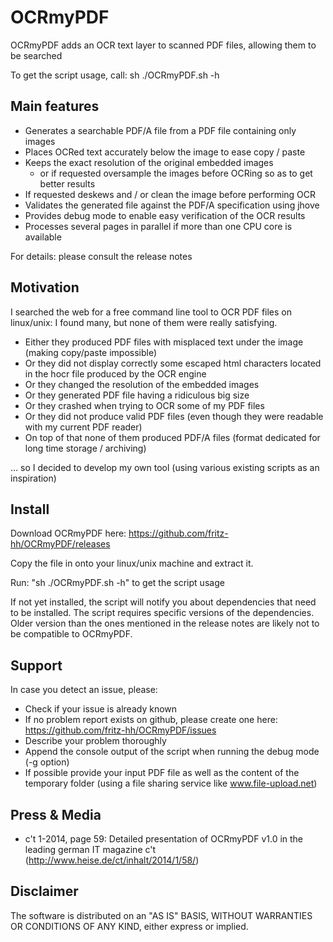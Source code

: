 OCRmyPDF
========

OCRmyPDF adds an OCR text layer to scanned PDF files, allowing them to be searched

To get the script usage, call: sh ./OCRmyPDF.sh -h

Main features
--------

- Generates a searchable PDF/A file from a PDF file containing only images
- Places OCRed text accurately below the image to ease copy / paste
- Keeps the exact resolution of the original embedded images
    - or if requested oversample the images before OCRing so as to get better results 
- If requested deskews and / or clean the image before performing OCR
- Validates the generated file against the PDF/A specification using jhove
- Provides debug mode to enable easy verification of the OCR results
- Processes several pages in parallel if more than one CPU core is available

For details: please consult the release notes

Motivation
----------

I searched the web for a free command line tool to OCR PDF files on linux/unix:
I found many, but none of them were really satisfying.
- Either they produced PDF files with misplaced text under the image (making copy/paste impossible)
- Or they did not display correctly some escaped html characters located in the hocr file produced by the OCR engine
- Or they changed the resolution of the embedded images
- Or they generated PDF file having a ridiculous big size
- Or they crashed when trying to OCR some of my PDF files
- Or they did not produce valid PDF files (even though they were readable with my current PDF reader) 
- On top of that none of them produced PDF/A files (format dedicated for long time storage / archiving)

... so I decided to develop my own tool (using various existing scripts as an inspiration)

Install
-------

Download OCRmyPDF here: https://github.com/fritz-hh/OCRmyPDF/releases

Copy the file in onto your linux/unix machine and extract it.

Run: "sh ./OCRmyPDF.sh -h" to get the script usage

If not yet installed, the script will notify you about dependencies that need to be installed.
The script requires specific versions of the dependencies. Older version than the ones mentioned in the release notes are likely not to be compatible to OCRmyPDF.

Support
-------

In case you detect an issue, please:

- Check if your issue is already known
- If no problem report exists on github, please create one here: https://github.com/fritz-hh/OCRmyPDF/issues
- Describe your problem thoroughly
- Append the console output of the script when running the debug mode (-g option)
- If possible provide your input PDF file as well as the content of the temporary folder (using a file sharing service like www.file-upload.net)

Press & Media
-------------

- c't 1-2014, page 59: Detailed presentation of OCRmyPDF v1.0 in the leading german IT magazine c't (http://www.heise.de/ct/inhalt/2014/1/58/)

Disclaimer
----------

The software is distributed on an "AS IS" BASIS, WITHOUT WARRANTIES OR CONDITIONS OF ANY KIND, either express or implied.
